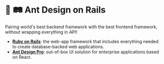 # 🚆 🛤️ Ant Design on Rails

Pairing world's best backend framework with the best frontend framework, without wrapping everything in API!

- **[Ruby on Rails](https://rubyonrails.org/)**: the web-app framework that includes everything needed to create database-backed web applications.
- **[Ant Design Pro](https://pro.ant.design/)**: out-of-box UI solution for enterprise applications based on React.
